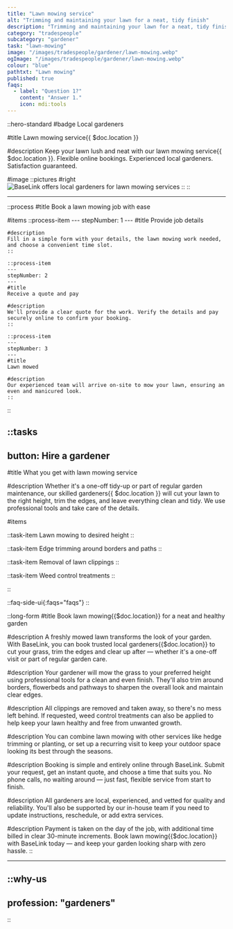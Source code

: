 ```yaml
---
title: "Lawn mowing service"
alt: "Trimming and maintaining your lawn for a neat, tidy finish"
description: "Trimming and maintaining your lawn for a neat, tidy finish"
category: "tradespeople"
subcategory: "gardener"
task: "lawn-mowing"
image: "/images/tradespeople/gardener/lawn-mowing.webp"
ogImage: "/images/tradespeople/gardener/lawn-mowing.webp"
colour: "blue"
pathtxt: "Lawn mowing"
published: true
faqs:
  - label: "Question 1?"
    content: "Answer 1."
    icon: mdi:tools
---
```


::hero-standard
#badge
Local gardeners

#title
Lawn mowing service{{ $doc.location }}

#description
Keep your lawn lush and neat with our lawn mowing service{{ $doc.location }}. Flexible online bookings. Experienced local gardeners. Satisfaction guaranteed.

#image
    ::pictures
    #right
    ![BaseLink offers local gardeners for lawn mowing services](/images/tradespeople/gardener/lawn-mowing.webp)
    ::
::

---

::process
#title
Book a lawn mowing job with ease

#items
    ::process-item
    ---
    stepNumber: 1
    ---
    #title
    Provide job details

    #description
    Fill in a simple form with your details, the lawn mowing work needed, and choose a convenient time slot.
    ::
    
    ::process-item
    ---
    stepNumber: 2
    ---
    #title
    Receive a quote and pay

    #description
    We'll provide a clear quote for the work. Verify the details and pay securely online to confirm your booking.
    ::

    ::process-item
    ---
    stepNumber: 3
    ---
    #title
    Lawn mowed

    #description
    Our experienced team will arrive on-site to mow your lawn, ensuring an even and manicured look.
    ::
::


::tasks
---
button: Hire a gardener
---

#title
What you get with lawn mowing service

#description
Whether it's a one-off tidy-up or part of regular garden maintenance, our skilled gardeners{{ $doc.location }} will cut your lawn to the right height, trim the edges, and leave everything clean and tidy. We use professional tools and take care of the details.

#items

  ::task-item
  Lawn mowing to desired height
  ::

  ::task-item
  Edge trimming around borders and paths
  ::

  ::task-item
  Removal of lawn clippings
  ::

  ::task-item
  Weed control treatments
  ::

::


::faq-side-ui{:faqs="faqs"}
::


::long-form
#title
Book lawn mowing{{$doc.location}} for a neat and healthy garden

#description
A freshly mowed lawn transforms the look of your garden. With BaseLink, you can book trusted local gardeners{{$doc.location}} to cut your grass, trim the edges and clear up after — whether it's a one-off visit or part of regular garden care.

#description
Your gardener will mow the grass to your preferred height using professional tools for a clean and even finish. They'll also trim around borders, flowerbeds and pathways to sharpen the overall look and maintain clear edges.

#description
All clippings are removed and taken away, so there's no mess left behind. If requested, weed control treatments can also be applied to help keep your lawn healthy and free from unwanted growth.

#description
You can combine lawn mowing with other services like hedge trimming or planting, or set up a recurring visit to keep your outdoor space looking its best through the seasons.

#description
Booking is simple and entirely online through BaseLink. Submit your request, get an instant quote, and choose a time that suits you. No phone calls, no waiting around — just fast, flexible service from start to finish.

#description
All gardeners are local, experienced, and vetted for quality and reliability. You'll also be supported by our in-house team if you need to update instructions, reschedule, or add extra services.

#description
Payment is taken on the day of the job, with additional time billed in clear 30-minute increments. Book lawn mowing{{$doc.location}} with BaseLink today — and keep your garden looking sharp with zero hassle.
::

---

::why-us
---
profession: "gardeners"
---
::